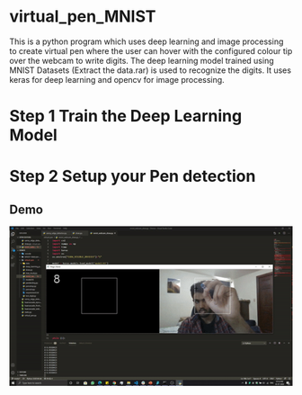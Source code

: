 # virtual_pen_MNIST
This is a python program which uses deep learning and image processing to create virtual pen where the user can hover with the configured colour tip over the webcam to write digits. The deep learning model trained using MNIST Datasets (Extract the data.rar) is used to recognize the digits. It uses keras for deep learning and opencv for image processing.


# Step 1 Train the Deep Learning Model
# Step 2 Setup your Pen detection

## Demo
![Virtual Pen Handwriting Detection](demo.gif)
